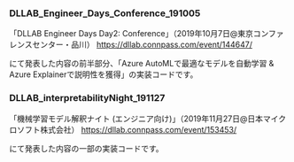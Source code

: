 ### DLLAB_Engineer_Days_Conference_191005
「DLLAB Engineer Days Day2: Conference」（2019年10月7日@東京コンファレンスセンター・品川）
https://dllab.connpass.com/event/144647/

にて発表した内容の前半部分、「Azure AutoMLで最適なモデルを自動学習 & Azure Explainerで説明性を獲得」の実装コードです。



### DLLAB_interpretabilityNight_191127
「機械学習モデル解釈ナイト (エンジニア向け)」（2019年11月27日@日本マイクロソフト株式会社）
https://dllab.connpass.com/event/153453/

にて発表した内容の一部の実装コードです。
